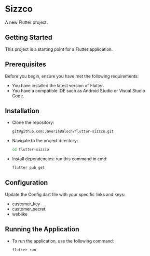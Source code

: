 # Sizzco
A new Flutter project.

## Getting Started
This project is a starting point for a Flutter application.

## Prerequisites
Before you begin, ensure you have met the following requirements:

- You have installed the latest version of Flutter.
- You have a compatible IDE such as Android Studio or Visual Studio Code.


## Installation
- Clone the repository:
  ```bash
  git@github.com:JaveriaBaloch/flutter-sizzco.git
   ```
- Navigate to the project directory:
  ```bash
  cd flutter-sizzco
  ```
- Install dependencies:
  run this command in cmd:
  ```bash
  flutter pub get
  ```
## Configuration
Update the Config.dart file with your specific links and keys:

- customer_key
- customer_secret
- weblike


## Running the Application
- To run the application, use the following command:
  ```bash
  flutter run
  ```
